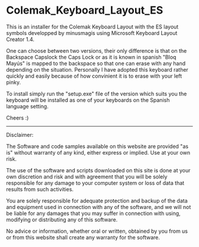 # Colemak_Keyboard_Layout_ES
This is an installer for the Colemak Keyboard Layout with the ES layout symbols developped by minusmagis using Microsoft Keyboard Layout Creator 1.4.

One can choose between two versions, their only difference is that on the Backspace Capslock the Caps Lock or as it is known in spanish "Bloq Mayús" is mapped to the backspace so that one can erase with any hand depending on the situation. Personally I have adopted this keyboard rather quickly and easily because of how convinient it is to erase with your left pinky.

To install simply run the "setup.exe" file of the version which suits you the keyboard will be installed as one of your keyboards on the Spanish language setting.

Cheers :)

------------------------------------------------------------------------------------------------------------------------------------------------------------------------------

Disclaimer:

The Software and code samples available on this website are provided "as is" without warranty of any kind, either express or implied. Use at your own risk.

The use of the software and scripts downloaded on this site is done at your own discretion and risk and with agreement that you will be solely responsible for any damage to your computer system or loss of data that results from such activities.

You are solely responsible for adequate protection and backup of the data and equipment used in connection with any of the software, and we will not be liable for any damages that you may suffer in connection with using, modifying or distributing any of this software.

No advice or information, whether oral or written, obtained by you from us or from this website shall create any warranty for the software.

